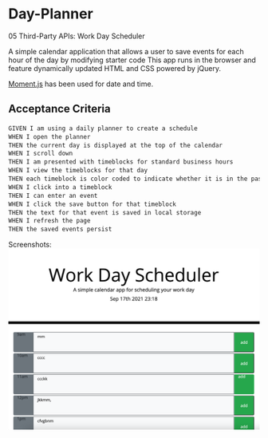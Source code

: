 # Day-Planner
05 Third-Party APIs: Work Day Scheduler



A simple calendar application that allows a user to save events for each hour of the day by modifying starter code
This app runs in the browser and feature dynamically updated HTML and CSS powered by jQuery.

[Moment.js](https://momentjs.com/) has been used for date and time. 


## Acceptance Criteria

```md
GIVEN I am using a daily planner to create a schedule
WHEN I open the planner
THEN the current day is displayed at the top of the calendar
WHEN I scroll down
THEN I am presented with timeblocks for standard business hours
WHEN I view the timeblocks for that day
THEN each timeblock is color coded to indicate whether it is in the past, present, or future
WHEN I click into a timeblock
THEN I can enter an event
WHEN I click the save button for that timeblock
THEN the text for that event is saved in local storage
WHEN I refresh the page
THEN the saved events persist
```
Screenshots:
<img src="./screenshots/Screen Shot 2021-09-17 at 11.22.48 PM.png"/>
